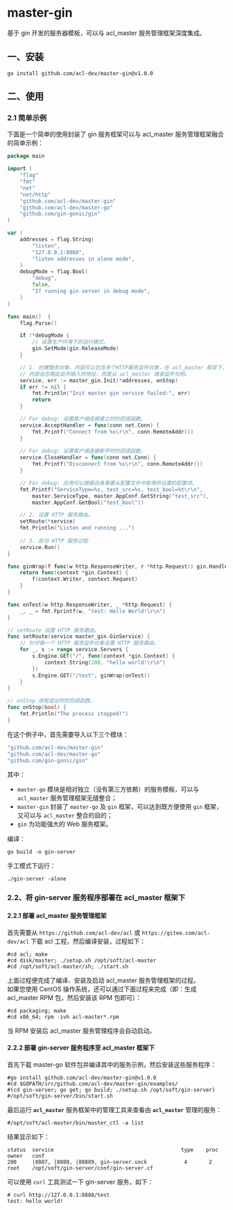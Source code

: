 # master-gin

基于 gin 开发的服务器模板，可以与 acl_master 服务管理框架深度集成。

## 一、安装

```shell
go install github.com/acl-dev/master-gin@v1.0.0
```

## 二、使用

### 2.1 简单示例

下面是一个简单的使用封装了 gin 服务框架可以与 acl_master 服务管理框架融合的简单示例：
```go
package main

import (
	"flag"
	"fmt"
	"net"
	"net/http"
	"github.com/acl-dev/master-gin"
	"github.com/acl-dev/master-go"
	"github.com/gin-gonic/gin"
)

var (
	addresses = flag.String(
		"listen",
		"127.0.0.1:8088",
		"listen addresses in alone mode",
	)
	debugMode = flag.Bool(
		"debug",
		false,
		"If running gin server in debug mode",
	)
)

func main()  {
	flag.Parse()

	if !*debugMode {
		// 设置生产环境下的运行模式。
		gin.SetMode(gin.ReleaseMode)
	}

	// 1. 创建服务对象，内部可以包含多个HTTP服务监听对象，在 acl_master 框架下，
	// 内部会忽略此处所输入的地址，而是从 acl_master 继承监听句柄。
	service, err := master_gin.Init(*addresses, onStop)
	if err != nil {
		fmt.Println("Init master gin service failed:", err)
		return
	}

	// For debug: 设置客户端连接建立时的回调函数。
	service.AcceptHandler = func(conn net.Conn) {
		fmt.Printf("Connect from %s\r\n", conn.RemoteAddr())
	}
	
	// For debug: 设置客户端连接断开时的回调函数。
	service.CloseHandler = func(conn net.Conn) {
		fmt.Printf("Disconnect from %s\r\n", conn.RemoteAddr())
	}

	// For debug: 应用可以根据自身需要从配置文件中取得所设置的配置项。
	fmt.Printf("ServiceType=%s, test_src=%s, test_bool=%t\r\n",
		master.ServiceType, master.AppConf.GetString("test_src"),
		master.AppConf.GetBool("test_bool"))

	// 2. 设置 HTTP 服务路由。
	setRoute(*service)
	fmt.Println("Listen and running ...")
	
	// 3. 启动 HTTP 服务过程
	service.Run()
}

func ginWrap(f func(w http.ResponseWriter, r *http.Request)) gin.HandlerFunc {
	return func(context *gin.Context) {
		f(context.Writer, context.Request)
	}
}

func onTest(w http.ResponseWriter, _ *http.Request) {
	_, _ = fmt.Fprintf(w, "test: Hello World!\r\n")
}

// setRoute 设置 HTTP 服务路由。
func setRoute(service master_gin.GinService) {
	// 针对每一个 HTTP 服务监听对象设置 HTTP 服务路由。
	for _, s := range service.Servers {
		s.Engine.GET("/", func(context *gin.Context) {
			context.String(200, "hello world!\r\n")
		})
		s.Engine.GET("/test", ginWrap(onTest))
	}
}

// onStop 进程退出时的回调函数。
func onStop(bool) {
	fmt.Println("The process stopped!")
}
```

在这个例子中，首先需要导入以下三个模块：
```go
"github.com/acl-dev/master-gin"
"github.com/acl-dev/master-go"
"github.com/gin-gonic/gin"
```
其中：
- `master-go` 模块是相对独立（没有第三方依赖）的服务模板，可以与 `acl_master` 服务管理框架无缝整合；
- `master-gin` 封装了 `master-go` 及 `gin` 框架，可以达到既方便使用 `gin` 框架，又可以与 `acl_master` 整合的目的；
- `gin` 为功能强大的 Web 服务框架。

编译：
```shell
go build -o gin-server
```

手工模式下运行：
```shell
./gin-server -alone
```

### 2.2、将 gin-server 服务程序部署在 acl_master 框架下
#### 2.2.1 部署 acl_master 服务管理框架
首先需要从 `https://github.com/acl-dev/acl` 或 `https://gitee.com/acl-dev/acl` 下载 acl 工程，然后编译安装，过程如下：
```
#cd acl; make
#cd disk/master; ./setup.sh /opt/soft/acl-master
#cd /opt/soft/acl-master/sh; ./start.sh
```
上面过程便完成了编译、安装及启动 acl_master 服务管理框架的过程。  
如果您使用 CentOS 操作系统，还可以通过下面过程来完成（即：生成 acl_master RPM 包，然后安装该 RPM 包即可）：
```
#cd packaging; make
#cd x86_64; rpm -ivh acl-master*.rpm
```
当 RPM 安装后 acl_master 服务管理程序会自动启动。

#### 2.2.2 部署 gin-server 服务程序至 acl_master 框架下
首先下载 master-go 软件包并编译其中的服务示例，然后安装这些服务程序：

```
#go install github.com/acl-dev/master-gin@v1.0.0
#cd $GOPATH/src/github.com/acl-dev/master-gin/examples/
#(cd gin-server; go get; go build; ./setup.sh /opt/soft/gin-server)
#/opt/soft/gin-server/bin/start.sh
```

最后运行 **`acl_master`** 服务框架中的管理工具来查看由 **`acl_master`** 管理的服务：
```
#/opt/soft/acl-master/bin/master_ctl -a list
```
结果显示如下：

```
status  service                                         type    proc    owner   conf    
200     |8887, |8888, |88889, gin-server.sock            4       2      root    /opt/soft/gin-server/conf/gin-server.cf
```

可以使用 `curl` 工具测试一下 gin-server 服务，如下：
```
# curl http://127.0.0.1:8888/test
test: hello world!
```